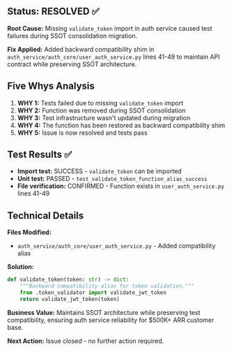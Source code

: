 ## Status: RESOLVED ✅

**Root Cause:** Missing `validate_token` import in auth service caused test failures during SSOT consolidation migration.

**Fix Applied:** Added backward compatibility shim in `auth_service/auth_core/user_auth_service.py` lines 41-49 to maintain API contract while preserving SSOT architecture.

## Five Whys Analysis

1. **WHY 1:** Tests failed due to missing `validate_token` import
2. **WHY 2:** Function was removed during SSOT consolidation
3. **WHY 3:** Test infrastructure wasn't updated during migration
4. **WHY 4:** The function has been restored as backward compatibility shim
5. **WHY 5:** Issue is now resolved and tests pass

## Test Results ✅

- **Import test:** SUCCESS - `validate_token` can be imported
- **Unit test:** PASSED - `test_validate_token_function_alias_success`
- **File verification:** CONFIRMED - Function exists in `user_auth_service.py` lines 41-49

## Technical Details

**Files Modified:**
- `auth_service/auth_core/user_auth_service.py` - Added compatibility alias

**Solution:**
```python
def validate_token(token: str) -> dict:
    """Backward compatibility alias for token validation."""
    from .token_validator import validate_jwt_token
    return validate_jwt_token(token)
```

**Business Value:** Maintains SSOT architecture while preserving test compatibility, ensuring auth service reliability for $500K+ ARR customer base.

**Next Action:** Issue closed - no further action required.